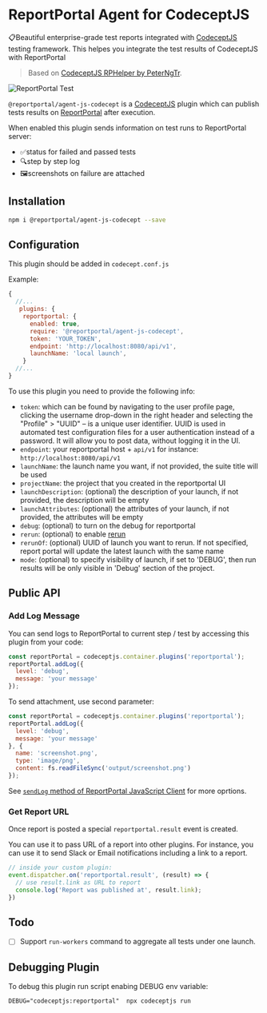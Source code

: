 # ReportPortal Agent for CodeceptJS

📋Beautiful enterprise-grade test reports integrated with [CodeceptJS](https://codecept.io) testing framework.
This helpes you integrate the test results of CodeceptJS with ReportPortal

> Based on [CodeceptJS RPHelper by PeterNgTr](https://github.com/PeterNgTr/codeceptjs-rphelper).

![ReportPortal Test](https://i.ibb.co/Qm52G0n/Screenshot-2019-04-11-at-15-57-40.png)

`@reportportal/agent-js-codecept` is a [CodeceptJS](https://codecept.io/) plugin which can publish tests results on [ReportPortal](https://reportportal.io/) after execution.

When enabled this plugin sends information on test runs to ReportPortal server:

* ✅status for failed and passed tests
* 🔍step by step log
* 🖼screenshots on failure are attached

## Installation

```sh
npm i @reportportal/agent-js-codecept --save
```

## Configuration

This plugin should be added in `codecept.conf.js`

Example:

```js
{
  //...
   plugins: {
    reportportal: {
      enabled: true,
      require: '@reportportal/agent-js-codecept',
      token: 'YOUR_TOKEN',
      endpoint: 'http://localhost:8080/api/v1',
      launchName: 'local launch',
    }
  //...
}
```

To use this plugin you need to provide the following info:

- `token`: which can be found by navigating to the user profile page, clicking the username drop-down in the right header and selecting the "Profile" > "UUID" – is a unique user identifier. UUID is used in automated test configuration files for a user authentication instead of a password. It will allow you to post data, without logging it in the UI.
- `endpoint`: your reportportal host + `api/v1` for instance: `http://localhost:8080/api/v1`
- `launchName`: the launch name you want, if not provided, the suite title will be used
- `projectName`: the project that you created in the reportportal UI
- `launchDescription`: (optional) the description of your launch, if not provided, the description will be empty
- `launchAttributes`: (optional) the attributes of your launch, if not provided, the attributes will be empty
- `debug`: (optional) to turn on the debug for reportportal
- `rerun`: (optional) to enable [rerun](https://github.com/reportportal/documentation/blob/master/src/md/src/DevGuides/rerun.md)
- `rerunOf`: (optional) UUID of launch you want to rerun. If not specified, report portal will update the latest launch with the same name
- `mode`: (optional) to specify visibility of launch, if set to 'DEBUG', then run results will be only visible in 'Debug' section of the project.

## Public API

### Add Log Message

You can send logs to ReportPortal to current step / test by accessing this plugin from your code:

```js
const reportPortal = codeceptjs.container.plugins('reportportal');
reportPortal.addLog({
  level: 'debug',
  message: 'your message'
});
```

To send attachment, use second parameter:

```js
const reportPortal = codeceptjs.container.plugins('reportportal');
reportPortal.addLog({
  level: 'debug',
  message: 'your message'
}, {
  name: 'screenshot.png',
  type: 'image/png',
  content: fs.readFileSync('output/screenshot.png')
});
```

See [`sendLog` method of ReportPortal JavaScript Client](https://github.com/reportportal/client-javascript#sendlog) for more oprtions.

### Get Report URL

Once report is posted a special `reportportal.result` event is created. 

You can use it to pass URL of a report into other plugins. For instance, you can use it to send Slack or Email notifications including a link to a report.

```js
// inside your custom plugin:
event.dispatcher.on('reportportal.result', (result) => {
  // use result.link as URL to report
  console.log('Report was published at', result.link);
})
```

## Todo

- [ ] Support `run-workers` command to aggregate all tests under one launch.

## Debugging Plugin

To debug this plugin run script enabing DEBUG env variable:

```
DEBUG="codeceptjs:reportportal"  npx codeceptjs run
```